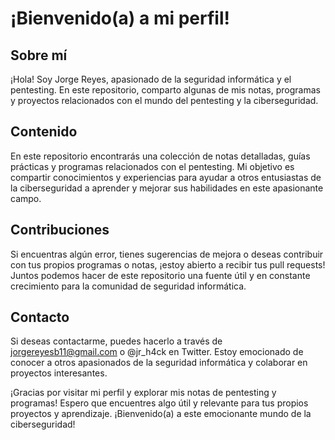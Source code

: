 # ¡Bienvenido(a) a mi perfil!

## Sobre mí

¡Hola! Soy Jorge Reyes, apasionado de la seguridad informática y el pentesting. En este repositorio, comparto algunas de mis notas, programas y proyectos relacionados con el mundo del pentesting y la ciberseguridad.

## Contenido

En este repositorio encontrarás una colección de notas detalladas, guías prácticas y programas relacionados con el pentesting. Mi objetivo es compartir conocimientos y experiencias para ayudar a otros entusiastas de la ciberseguridad a aprender y mejorar sus habilidades en este apasionante campo.

## Contribuciones

Si encuentras algún error, tienes sugerencias de mejora o deseas contribuir con tus propios programas o notas, ¡estoy abierto a recibir tus pull requests! Juntos podemos hacer de este repositorio una fuente útil y en constante crecimiento para la comunidad de seguridad informática.

## Contacto

Si deseas contactarme, puedes hacerlo a través de jorgereyesb11@gmail.com o @jr_h4ck en Twitter. Estoy emocionado de conocer a otros apasionados de la seguridad informática y colaborar en proyectos interesantes.

¡Gracias por visitar mi perfil y explorar mis notas de pentesting y programas! Espero que encuentres algo útil y relevante para tus propios proyectos y aprendizaje. ¡Bienvenido(a) a este emocionante mundo de la ciberseguridad!


